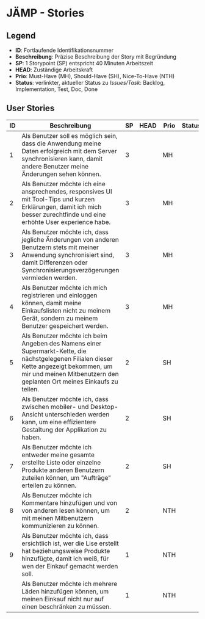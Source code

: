 # JÄMP - Stories

## Legend

* **ID**: Fortlaufende Identifikationsnummer
* **Beschreibung**: Präzise Beschreibung der Story mit Begründung
* **SP**: 1 Storypoint (SP) entspricht 40 Minuten Arbeitszeit
* **HEAD**: Zuständige Arbeitskraft
* **Prio**: Must-Have (MH), Should-Have (SH), Nice-To-Have (NTH)
* **Status**: verlinkter, aktueller Status zu *Issues/Task*: Backlog, Implementation, Test, Doc, Done

## User Stories

| ID | Beschreibung                                                                                                                                                                                                       | SP | HEAD | Prio | Status |
|----|-------------------------------------------------------------------------------------------------------------------------------------------------------------------------------------------------------------------|----|------|------|--------|
| 1  | Als Benutzer soll es möglich sein, dass die Anwendung meine Daten erfolgreich mit dem Server synchronisieren kann, damit andere Benutzer meine Änderungen sehen können.                                           | 3  |      | MH   |        |
| 2  | Als Benutzer möchte ich eine ansprechendes, responsives UI mit Tool-Tips und kurzen Erklärungen, damit ich mich besser zurechtfinde und eine erhöhte User experience habe.                                        | 3  |      | MH   |        |
| 3  | Als Benutzer möchte ich, dass jegliche Änderungen von anderen Benutzern stets mit meiner Anwendung synchronisiert sind, damit Differenzen oder Synchronisierungsverzögerungen vermieden werden.                   | 3  |      | MH   |        |
| 4  | Als Benutzer möchte ich mich registrieren und einloggen können, damit meine Einkaufslisten nicht zu meinem Gerät, sondern zu meinem Benutzer gespeichert werden.                                                  | 3  |      | MH   |        |
| 5  | Als Benutzer möchte ich beim Angeben des Namens einer Supermarkt-Kette, die nächstgelegenen Filialen dieser Kette angezeigt bekommen, um mir und meinen Mitbenutzern den geplanten Ort meines Einkaufs zu teilen. | 2  |      | SH   |        |
| 6  | Als Benutzer möchte ich, dass zwischen mobiler- und Desktop-Ansicht unterschieden werden kann, um eine effizientere Gestaltung der Applikation zu haben.                                                          | 2  |      | SH   |        |
| 7  | Als Benutzer möchte ich entweder meine gesamte erstellte Liste oder einzelne Produkte anderen Benutzern zuteilen können, um "Aufträge" erteilen zu können.                                                        | 2  |      | SH   |        |
| 8  | Als Benutzer möchte ich Kommentare hinzufügen und von von anderen lesen können, um mit meinen Mitbenutzern kommunizieren zu können.                                                                               | 2  |      | NTH  |        |
| 9  | Als Benutzer möchte ich, dass ersichtlich ist, wer die Lise erstellt hat beziehungsweise Produkte hinzufügte, damit ich weiß, für wen der Einkauf gemacht werden soll.                                            | 1  |      | NTH  |        |
|    | Als Benutzer möchte ich mehrere Läden hinzufügen können, um meinen Einkauf nicht nur auf einen beschränken zu müssen.                                                                                             | 1  |      | NTH  |        |
